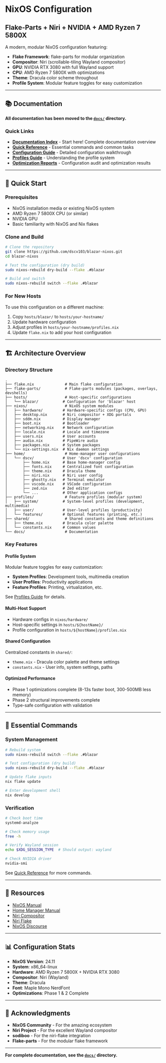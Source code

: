 # NixOS Configuration
## Flake-Parts + Niri + NVIDIA + AMD Ryzen 7 5800X

A modern, modular NixOS configuration featuring:
- **Flake Framework**: flake-parts for modular organization
- **Compositor**: Niri (scrollable-tiling Wayland compositor)
- **GPU**: NVIDIA RTX 3080 with full Wayland support
- **CPU**: AMD Ryzen 7 5800X with optimizations
- **Theme**: Dracula color scheme throughout
- **Profile System**: Modular feature toggles for easy customization

---

## 📚 Documentation

**All documentation has been moved to the [`docs/`](docs/) directory.**

### Quick Links

- **[Documentation Index](docs/README.md)** - Start here! Complete documentation overview
- **[Quick Reference](docs/QUICK_REFERENCE.md)** - Essential commands and common tasks
- **[Configuration Guide](docs/CONFIG_README.md)** - Detailed configuration walkthrough
- **[Profiles Guide](docs/PROFILES_GUIDE.md)** - Understanding the profile system
- **[Optimization Reports](docs/AUDIT_OVERVIEW.md)** - Configuration audit and optimization results

---

## 🎯 Quick Start

### Prerequisites
- NixOS installation media or existing NixOS system
- AMD Ryzen 7 5800X CPU (or similar)
- NVIDIA GPU
- Basic familiarity with NixOS and Nix flakes

### Clone and Build

```bash
# Clone the repository
git clone https://github.com/dscv103/blazar-nixos.git
cd blazar-nixos

# Test the configuration (dry build)
sudo nixos-rebuild dry-build --flake .#blazar

# Build and switch
sudo nixos-rebuild switch --flake .#blazar
```

### For New Hosts

To use this configuration on a different machine:

1. Copy `hosts/blazar/` to `hosts/your-hostname/`
2. Update hardware configuration
3. Adjust profiles in `hosts/your-hostname/profiles.nix`
4. Update `flake.nix` to add your host configuration

---

## 🏗️ Architecture Overview

### Directory Structure
```
.
├── flake.nix              # Main flake configuration
├── flake-parts/           # Flake-parts modules (packages, overlays, devshells)
├── hosts/                 # Host-specific configurations
│   └── blazar/           # Configuration for 'blazar' host
├── nixos/                 # NixOS system modules
│   ├── hardware/         # Hardware-specific configs (CPU, GPU)
│   ├── desktop.nix       # Niri compositor + XDG portals
│   ├── sddm.nix          # Display manager
│   ├── boot.nix          # Bootloader
│   ├── networking.nix    # Network configuration
│   ├── locale.nix        # Locale and timezone
│   ├── users.nix         # User accounts
│   ├── audio.nix         # PipeWire audio
│   ├── packages.nix      # System packages
│   └── nix-settings.nix  # Nix daemon settings
├── home/                  # Home-manager user configurations
│   └── dscv/             # User 'dscv' configuration
│       ├── home.nix      # Base home-manager config
│       ├── fonts.nix     # Centralized font configuration
│       ├── theme.nix     # Dracula theme
│       ├── niri.nix      # Niri user config
│       ├── ghostty.nix   # Terminal emulator
│       ├── vscode.nix    # VSCode configuration
│       ├── zed.nix       # Zed editor
│       └── ...           # Other application configs
├── profiles/              # Feature profiles (modular system)
│   ├── system/           # System-level profiles (development, multimedia)
│   ├── user/             # User-level profiles (productivity)
│   └── features/         # Optional features (printing, etc.)
├── shared/                # Shared constants and theme definitions
│   ├── theme.nix         # Dracula color palette
│   └── constants.nix     # Common values
└── docs/                  # Documentation
```

### Key Features

#### Profile System
Modular feature toggles for easy customization:
- **System Profiles**: Development tools, multimedia creation
- **User Profiles**: Productivity applications
- **Feature Profiles**: Printing, virtualization, etc.

See [Profiles Guide](docs/PROFILES_GUIDE.md) for details.

#### Multi-Host Support
- Hardware configs in `nixos/hardware/`
- Host-specific settings in `hosts/${hostName}/`
- Profile configuration in `hosts/${hostName}/profiles.nix`

#### Shared Configuration
Centralized constants in `shared/`:
- `theme.nix` - Dracula color palette and theme settings
- `constants.nix` - User info, system settings, paths

#### Optimized Performance
- Phase 1 optimizations complete (8-13s faster boot, 300-500MB less memory)
- Phase 2 structural improvements complete
- Type-safe configuration with validation

---

## 🚀 Essential Commands

### System Management

```bash
# Rebuild system
sudo nixos-rebuild switch --flake .#blazar

# Test configuration (dry build)
sudo nixos-rebuild dry-build --flake .#blazar

# Update flake inputs
nix flake update

# Enter development shell
nix develop
```

### Verification

```bash
# Check boot time
systemd-analyze

# Check memory usage
free -h

# Verify Wayland session
echo $XDG_SESSION_TYPE  # Should output: wayland

# Check NVIDIA driver
nvidia-smi
```

See [Quick Reference](docs/QUICK_REFERENCE.md) for more commands.



---

## 📖 Resources

- [NixOS Manual](https://nixos.org/manual/nixos/stable/)
- [Home Manager Manual](https://nix-community.github.io/home-manager/)
- [Niri Compositor](https://github.com/YaLTeR/niri)
- [Niri Flake](https://github.com/sodiboo/niri-flake)
- [NixOS Discourse](https://discourse.nixos.org/)

---

## 📊 Configuration Stats

- **NixOS Version**: 24.11
- **System**: x86_64-linux
- **Hardware**: AMD Ryzen 7 5800X + NVIDIA RTX 3080
- **Compositor**: Niri (Wayland)
- **Theme**: Dracula
- **Font**: Maple Mono NerdFont
- **Optimizations**: Phase 1 & 2 Complete

---

## 🙏 Acknowledgments

- **NixOS Community** - For the amazing ecosystem
- **Niri Project** - For the excellent Wayland compositor
- **sodiboo** - For the niri-flake integration
- **Flake-parts** - For the modular flake framework

---

**For complete documentation, see the [`docs/`](docs/) directory.**

